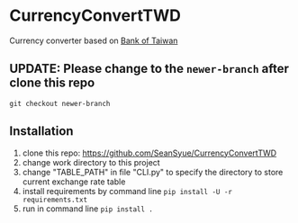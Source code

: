 # CurrencyConvertTWD
Currency converter based on [Bank of Taiwan](http://rate.bot.com.tw/xrt?Lang=en-US) 

## UPDATE: Please change to the `newer-branch` after clone this repo
`git checkout newer-branch`

## Installation
1. clone this repo: https://github.com/SeanSyue/CurrencyConvertTWD
2. change work directory to this project 
3. change "TABLE_PATH" in file "CLI.py" to specify the directory to store current exchange rate table
4. install requirements by command line `pip install -U -r requirements.txt`
5. run in command line `pip install .`
